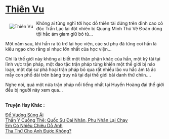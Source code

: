 <a href="https://utruyen.com/thien-vu/8151/" title="Thiên Vu"><h1>Thiên Vu</h1></a><div style="display:table"><img align="right" style="float: left; padding: 10px;" src="https://utruyen.com/images/story/200x260/thien-vu.jpg" alt="Thiên Vu">Không ai từng nghĩ tới học đồ thiên tài đứng trên đỉnh cao cô độc Trần Lạc lại đột nhiên bị Quang Minh Thủ Vệ Đoàn dùng tội hắc ám giam giữ bỏ tù...<p></p>Một năm sau, khi hắn ra tù trở lại học viện, các sư phụ đã từng coi hắn là kiêu ngạo cho rằng sỉ nhục lớn nhất của học viện...<p></p>Chỉ là thế giới này không ai biết một thân phận khác của hắn, một kỳ tài tại lĩnh vực trận pháp, một đạo tặc trận pháp từng khiến một thế giới bị náo loạn, một đại sư phá hoại trận pháp bỏ qua rất nhiều lão vu hắc ám tà ác mấy con phố dài trên bảng truy nã tại đại thế giới bài danh thứ chíin….<p></p>Nghe nói, quá một nửa trận pháp nổi tiếng nhất tại Huyền Hoàng đại thế giới đều bị người này xem qua...</div><p><br><b>Truyện Hay Khác :</b></p><a href="https://utruyen.com/de-vuong-sung-ai/19180/" alt="Đế Vương Sủng Ái">Đế Vương Sủng Ái</a><br/><a href="https://dammyh.wordpress.com/2019/11/07/than-y-cuong-the-quoc-su-dai-nhan-phu-nhan-lai-chay-2/" alt="Thần Y Cuồng Thê: Quốc Sư Đại Nhân, Phu Nhân Lại Chạy">Thần Y Cuồng Thê: Quốc Sư Đại Nhân, Phu Nhân Lại Chạy</a><br/><a href="https://www.flickr.com/photos/183745219@N08/49064978476/" alt="Em Có Nhiều Chiêu Dỗ Anh">Em Có Nhiều Chiêu Dỗ Anh</a><br/><a href="https://dammyh.wordpress.com/2019/11/07/tha-thu-cho-anh-duoc-khong/" alt="Tha Thứ Cho Anh Được Không?">Tha Thứ Cho Anh Được Không?</a><br/>